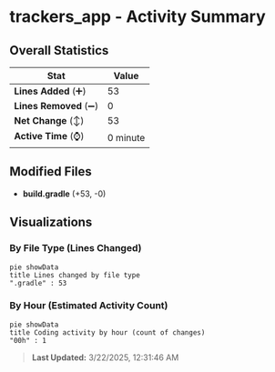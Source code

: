 # trackers_app - Activity Summary 

## Overall Statistics

| Stat                   | Value                                                             |
| ---------------------- | ----------------------------------------------------------------- |
| **Lines Added** (➕)   | 53                                          |
| **Lines Removed** (➖) | 0                                        |
| **Net Change** (↕)    | 53                |
| **Active Time** (⌚)   | 0 minute |


## Modified Files
- **build.gradle** (+53, -0)

## Visualizations

### By File Type (Lines Changed)

```mermaid
pie showData
title Lines changed by file type
".gradle" : 53
```

### By Hour (Estimated Activity Count)

```mermaid
pie showData
title Coding activity by hour (count of changes)
"00h" : 1
```


> **Last Updated:** 3/22/2025, 12:31:46 AM